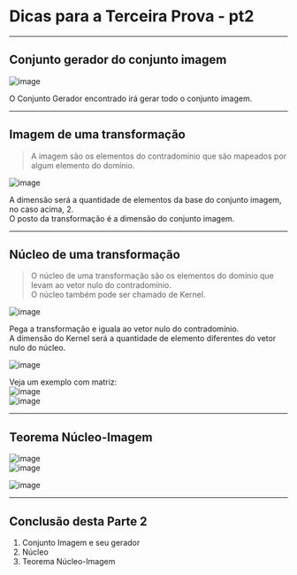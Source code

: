 # Dicas para a Terceira Prova - pt2

---
## Conjunto gerador do conjunto imagem

![image](https://github.com/user-attachments/assets/cffad1b4-4ced-4c16-bf82-fa4c22583f18)

O Conjunto Gerador encontrado irá gerar todo o conjunto imagem.

---
## Imagem de uma transformação

> A imagem são os elementos do contradomínio que são mapeados por algum elemento do domínio.

![image](https://github.com/user-attachments/assets/cb0082a2-9db8-43de-9045-cc79431b4969)

A dimensão será a quantidade de elementos da base do conjunto imagem, no caso acima, 2.<br>
O posto da transformação é a dimensão do conjunto imagem.

---
## Núcleo de uma transformação

> O núcleo de uma transformação são os elementos do domínio que levam ao vetor nulo do contradomínio.<br>
> O núcleo também pode ser chamado de Kernel.

![image](https://github.com/user-attachments/assets/65bc1c85-c1de-411c-acde-b966beed10ac)

Pega a transformação e iguala ao vetor nulo do contradomínio.<br>
A dimensão do Kernel será a quantidade de elemento diferentes do vetor nulo do núcleo.

![image](https://github.com/user-attachments/assets/6465c418-9cf0-4503-95a6-8b37e8f20de7)<br>

Veja um exemplo com matriz:<br>
![image](https://github.com/user-attachments/assets/02a74910-a4d2-4e0c-aceb-763c71f73c02)<br>
![image](https://github.com/user-attachments/assets/494544ab-880c-494d-a237-9cef356a2e06)

---
## Teorema Núcleo-Imagem

![image](https://github.com/user-attachments/assets/4b1247cc-13e7-4e71-8716-9bb61960e52b)<br>
![image](https://github.com/user-attachments/assets/a84d4539-77a9-49ac-922f-95dab3ce584e)


![image](https://github.com/user-attachments/assets/029ac2ca-0a86-4be6-a292-2a1ff59d3c89)

---
## Conclusão desta Parte 2

1. Conjunto Imagem e seu gerador
2. Núcleo
3. Teorema Núcleo-Imagem
